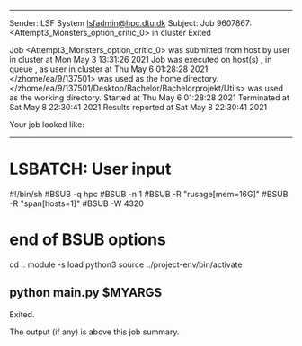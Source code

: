 
------------------------------------------------------------
Sender: LSF System <lsfadmin@hpc.dtu.dk>
Subject: Job 9607867: <Attempt3_Monsters_option_critic_0> in cluster <dcc> Exited

Job <Attempt3_Monsters_option_critic_0> was submitted from host <gbarlogin1> by user <s183914> in cluster <dcc> at Mon May  3 13:31:26 2021
Job was executed on host(s) <n-62-11-60>, in queue <hpc>, as user <s183914> in cluster <dcc> at Thu May  6 01:28:28 2021
</zhome/ea/9/137501> was used as the home directory.
</zhome/ea/9/137501/Desktop/Bachelor/Bachelorprojekt/Utils> was used as the working directory.
Started at Thu May  6 01:28:28 2021
Terminated at Sat May  8 22:30:41 2021
Results reported at Sat May  8 22:30:41 2021

Your job looked like:

------------------------------------------------------------
# LSBATCH: User input
#!/bin/sh
#BSUB -q hpc
#BSUB -n 1
#BSUB -R "rusage[mem=16G]"
#BSUB -R "span[hosts=1]"
#BSUB -W 4320
# end of BSUB options
cd ..
module -s load python3
source ../project-env/bin/activate

python main.py $MYARGS
------------------------------------------------------------

Exited.


The output (if any) is above this job summary.

